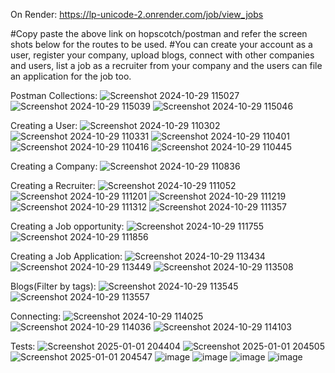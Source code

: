 On Render: https://lp-unicode-2.onrender.com/job/view_jobs

#Copy paste the above link on hopscotch/postman and refer the screen shots below for the routes to be used.
#You can create your account as a user, register your company, upload blogs, connect with other companies and users, list a job as a recruiter from your company and the users can file an application for the job too.


Postman Collections:
![Screenshot 2024-10-29 115027](https://github.com/user-attachments/assets/26265852-410a-4a73-b3c8-7ee0867f4070)
![Screenshot 2024-10-29 115039](https://github.com/user-attachments/assets/1d6a6466-f504-49eb-bd4c-b8387b84e3a3)
![Screenshot 2024-10-29 115046](https://github.com/user-attachments/assets/626d99d7-70fa-4978-9210-d65150942a97)

Creating a User:
![Screenshot 2024-10-29 110302](https://github.com/user-attachments/assets/805da702-d29f-41c0-9c80-1a9ad6785cc5)
![Screenshot 2024-10-29 110331](https://github.com/user-attachments/assets/c59fd7fb-9228-4211-9ed4-5f9ffc3010d2)
![Screenshot 2024-10-29 110401](https://github.com/user-attachments/assets/0ee610e3-a6ae-4c7b-8eb3-c37990cbcfce)
![Screenshot 2024-10-29 110416](https://github.com/user-attachments/assets/19e5fbd0-b90e-41ba-b6ee-e0329d395d3b)
![Screenshot 2024-10-29 110445](https://github.com/user-attachments/assets/6be108a1-05a0-4adf-ae38-0e3070550644)

Creating a Company:
![Screenshot 2024-10-29 110836](https://github.com/user-attachments/assets/9113d3ee-2e7b-46f8-affd-a120aaf200c0)

Creating a Recruiter:
![Screenshot 2024-10-29 111052](https://github.com/user-attachments/assets/a93e7678-496f-4f00-9886-7328bab05c5b)
![Screenshot 2024-10-29 111201](https://github.com/user-attachments/assets/f37d070e-619d-4663-b59f-9a42daf71ac3)
![Screenshot 2024-10-29 111219](https://github.com/user-attachments/assets/636eabd3-a918-41ee-9f43-8da021703919)
![Screenshot 2024-10-29 111312](https://github.com/user-attachments/assets/d5b6e439-b4d7-466e-bd4d-f224aabfd6a3)
![Screenshot 2024-10-29 111357](https://github.com/user-attachments/assets/879405ff-a158-48d3-b922-d8c1d21a2a04)

Creating a Job opportunity:
![Screenshot 2024-10-29 111755](https://github.com/user-attachments/assets/7bbf46cb-3e5d-4ab0-ac55-41d0e4e51e44)
![Screenshot 2024-10-29 111856](https://github.com/user-attachments/assets/7cdb1aa9-e3e1-492e-a88c-3b26debdbec4)

Creating a Job Application:
![Screenshot 2024-10-29 113434](https://github.com/user-attachments/assets/402159cc-4f20-4f7f-a0b0-40f16f5929c8)
![Screenshot 2024-10-29 113449](https://github.com/user-attachments/assets/2cef9426-107e-444e-86ce-fbf387fc0708)
![Screenshot 2024-10-29 113508](https://github.com/user-attachments/assets/4c18fabd-fc18-4f4c-a660-4f5ca3c57227)

Blogs(Filter by tags):
![Screenshot 2024-10-29 113545](https://github.com/user-attachments/assets/95365325-b32a-419c-9d96-ed180c0e0902)
![Screenshot 2024-10-29 113557](https://github.com/user-attachments/assets/11fe8fab-6a90-4696-8600-f339c599f07c)


Connecting:
![Screenshot 2024-10-29 114025](https://github.com/user-attachments/assets/f95e57fd-f547-49b2-a334-d5c923c55366)
![Screenshot 2024-10-29 114036](https://github.com/user-attachments/assets/918628ad-961e-47c0-8242-e78f677d5be4)
![Screenshot 2024-10-29 114103](https://github.com/user-attachments/assets/af11d387-42a5-4443-9aae-524983e07765)

Tests:
![Screenshot 2025-01-01 204404](https://github.com/user-attachments/assets/bfc9a526-9604-46f6-9559-58752faee820)
![Screenshot 2025-01-01 204505](https://github.com/user-attachments/assets/cd438117-ff96-4289-b6f0-fadc1c04d9d5)
![Screenshot 2025-01-01 204547](https://github.com/user-attachments/assets/e7698991-ae4b-45d4-84f0-5cc533597516)
![image](https://github.com/user-attachments/assets/ccfdbdf1-212f-4a88-a2e7-8bf53d706e33)
![image](https://github.com/user-attachments/assets/9c83f9a2-aaff-4ac1-9788-bba6059a34a3)
![image](https://github.com/user-attachments/assets/d73c15cd-f001-4911-8182-a9ff6fa4ed3b)
![image](https://github.com/user-attachments/assets/a0a1e142-32fb-4d79-9af1-cb8ba966138b)



